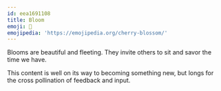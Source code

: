 ```yaml
---
id: eea1691108
title: Bloom
emoji: 🌸
emojipedia: 'https://emojipedia.org/cherry-blossom/'
---
```


Blooms are beautiful and fleeting. They invite others to sit and savor the time we have.

This content is well on its way to becoming something new, but longs for the cross pollination of feedback and input.
